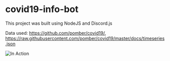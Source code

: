 # covid19-info-bot

This project was built using NodeJS and Discord.js

Data used: https://github.com/pomber/covid19/, https://raw.githubusercontent.com/pomber/covid19/master/docs/timeseries.json


![In Action](https://i.imgur.com/GP7ROGj.png)
